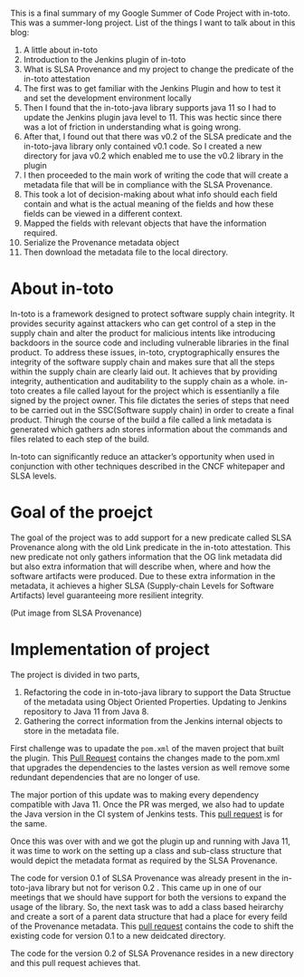 This is a final summary of my Google Summer of Code Project with in-toto. This was a summer-long project. List of the things I want to talk about in this blog:

1. A little about in-toto 
2. Introduction to the Jenkins plugin of in-toto
3. What is SLSA Provenance and my project to change the predicate of the in-toto attestation
4. The first was to get familiar with the Jenkins Plugin and how to test it and set the development environment locally
5. Then I found that the in-toto-java library supports java 11 so I had to update the Jenkins plugin java level to 11. This was hectic since there was a lot of friction in understanding what is going wrong.
6. After that, I found out that there was v0.2 of the SLSA predicate and the in-toto-java library only contained v0.1 code. So I created a new directory for java v0.2 which enabled me to use the v0.2 library in the plugin
7. I then proceeded to the main work of writing the code that will create a metadata file that will be in compliance with the SLSA Provenance.
8. This took a lot of decision-making about what info should each field contain and what is the actual meaning of the fields and how these fields can be viewed in a different context.
9. Mapped the fields with relevant objects that have the information required.
10. Serialize the Provenance metadata object
11. Then download the metadata file to the local directory.


# About in-toto

In-toto is a framework designed to protect software supply chain integrity. It provides security against attackers who can get control of a step in the supply chain and alter the product for malicious intents like introducing backdoors in the source code and including vulnerable libraries in the final product. To address these issues, in-toto, cryptographically ensures the integrity of the software supply chain and makes sure that all the steps within the supply chain are clearly laid out. It achieves that by providing integrity, authentication and auditability to the supply chain as a whole. in-toto creates a file called layout for the project which is essentianlly a file signed by the project owner. This file dictates the series of steps that need to be carried out in the SSC(Software supply chain) in order to create a final product. Thirugh the course of the build a file called a link metadata is generated which gathers adn stores information about the commands and files related to each step of the build.   


In-toto can significantly reduce an attacker’s opportunity when used in conjunction with other techniques described in the CNCF whitepaper and SLSA levels.

# Goal of the proejct

The goal of the project was to add support for a new predicate called SLSA Provenance along with the old Link predicate in the in-toto attestation. This new predicate not only gathers information that the OG link metadata did but also extra information that will describe when, where and how the software artifacts were produced. Due to these extra information in the metadata, it achieves a higher SLSA (Supply-chain Levels for Software Artifacts) level guaranteeing more resilient integrity.  

(Put image from SLSA Provenance)

# Implementation of project

The project is divided in two parts,
1. Refactoring the code in in-toto-java library to support the Data Structue of the metadata using Object Oriented Properties. Updating to Jenkins repository to Java 11 from Java 8.
2. Gathering the correct information from the Jenkins internal objects to store in the metadata file.

First challenge was to upadate the `pom.xml` of the maven project that built the plugin. This [Pull Request](https://github.com/in-toto/in-toto-jenkins-plugin/pull/4/files) contains the changes made to the pom.xml that upgrades the dependencies to the lastes version as well remove some redundant dependencies that are no longer of use. 

The major portion of this update was to making every dependency compatible with Java 11. Once the PR was merged, we also had to update the Java version in the CI system of Jenkins tests. This [pull request](https://github.com/jenkinsci/in-toto-plugin/pull/30/files) is for the same.

Once this was over with and we got the plugin up and running with Java 11, it was time to work on the setting up a class and sub-class structure that would depict the metadata format as required by the SLSA Provenance. 

The code for version 0.1 of SLSA Provenance was already present in the in-toto-java library but not for verison 0.2 . This came up in one of our meetings that we should have support for both the versions to expand the usage of the library. So, the next task was to add a class based heirarchy and create a sort of a parent data structure that had a place for every feild of the Provenance metadata. 
This [pull request](https://github.com/in-toto/in-toto-java/pull/64) contains the code to shift the existing code for version 0.1 to a new deidcated directory. 

The code for the version 0.2 of SLSA Provenance resides in a new directory and this pull request achieves that.
